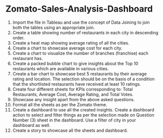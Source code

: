 # Zomato-Sales-Analysis-Dashboard
1. Import the file in Tableau and use the concept of Data Joining to 
join both the tables using an appropriate join. 
2. Create a table showing number of restaurants in each city in 
descending order. 
3. Create a heat map showing average rating of all the cities. 
4. Create a chart to showcase average cost for each city. 
5. Create a chart to visualize the number of branches (franchise) 
each restaurant has. 
6. Create a packed bubble chart to give insights about the Top 10 
restaurants which are available in various cities. 
7. Create a bar chart to showcase best 5 restaurants by their 
average rating and location. The selection should be on the basis 
of a condition that the shortlisted restaurants have received at 
least 10 ratings. 
8. Create four different sheets for KPIs corresponding to: Total 
Restaurants, Average Cost, Average Rating, and Total Votes. 
9. Showcase any insight apart from the above asked questions. 
10. Format all the sheets as per the Zomato theme. 
11. Create a dashboard to use all the created insights. Create a 
dashboard action to select and filter things as per the selection 
made on Question Number (3) sheet in the dashboard. Use a 
filter of city in your dashboard as well. 
12. Create a story to showcase all the sheets and dashboard. 
